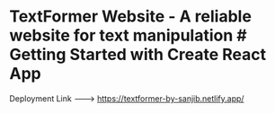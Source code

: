 
# TextFormer Website - A reliable website for text manipulation	# Getting Started with Create React App


Deployment Link ---> https://textformer-by-sanjib.netlify.app/
